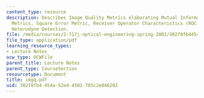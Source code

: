 ```yaml
---
content_type: resource
description: Describes Image Quality Metrics elaborating Mutual Information (cross-entropy)
  Metrics, Square Error Metric, Receiver Operator Characteristics (ROC) and then describes
  Heterodyne Detection.
file: /media/courses/2-717j-optical-engineering-spring-2002/302f8fb4454a52e44502785c2e046203_imgq.pdf
file_type: application/pdf
learning_resource_types:
- Lecture Notes
ocw_type: OCWFile
parent_title: Lecture Notes
parent_type: CourseSection
resourcetype: Document
title: imgq.pdf
uid: 302f8fb4-454a-52e4-4502-785c2e046203
---
```

